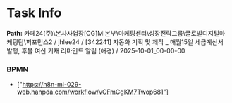 # Task Info

**Path:** 카페24(주)\본사사업장\[CG]MI본부\마케팅센터\성장전략그룹\글로벌디지털마케팅팀\퍼포먼스2 / jhlee24 / [342241] 자동화 기획 및 제작 _ 매월15일 세금계산서 발행, 후불 여신 기재 리마인드 알림 (애경) / 2025-10-01_00-00-00

### BPMN
- ["https://n8n-mi-029-web.hanpda.com/workflow/vCFmCgKM7Twop681"]

